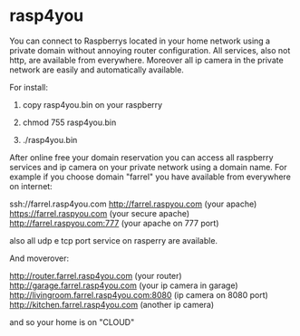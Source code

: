 # rasp4you
You can connect to Raspberrys located in your home network using a private domain without annoying router configuration.
All services, also not http, are available from everywhere. Moreover all ip camera in the private network are easily and automatically available.

For install:

1) copy rasp4you.bin on your raspberry

2) chmod 755 rasp4you.bin

3) ./rasp4you.bin

After online free your domain reservation you can access all raspberry services and ip camera on your private network
using a domain name. For example if you choose domain "farrel" you have available from everywhere on internet:

ssh://farrel.rasp4you.com
http://farrel.raspyou.com			(your apache)
https://farrel.raspyou.com			(your secure apache)
http://farrel.raspyou.com:777			(your apache on 777 port)

also all udp e tcp port service on rasperry are available.

And moverover:

http://router.farrel.rasp4you.com		(your router)
http://garage.farrel.rasp4you.com		(your ip camera in garage)
http://livingroom.farrel.rasp4you.com:8080	(ip camera on 8080 port)
http://kitchen.farrel.rasp4you.com		(another ip camera)

and so your home is on "CLOUD"
